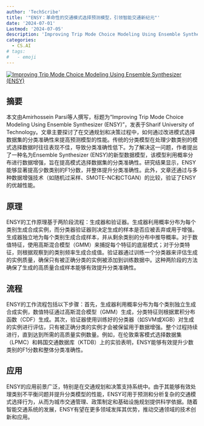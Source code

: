 ```yaml
---
author: 'TechScribe'
title: '"ENSY：革命性的交通模式选择预测模型，引领智能交通新纪元"'
date: '2024-07-01'
Lastmod: '2024-07-05'
description: 'Improving Trip Mode Choice Modeling Using Ensemble Synthesizer (ENSY)'
categories:
  - CS.AI
# tags:
#   - emoji
---
```


[![Improving Trip Mode Choice Modeling Using Ensemble Synthesizer (ENSY)](https://arxiv-research-1301205113.cos.ap-guangzhou.myqcloud.com/images/2407.01769v1.pdf_0.jpg)](https://arxiv.org/abs/2407.01769v1)

## 摘要

本文由Amirhossein Parsi等人撰写，标题为“Improving Trip Mode Choice Modeling Using Ensemble Synthesizer (ENSY)”，发表于Sharif University of Technology。文章主要探讨了在交通规划和决策过程中，如何通过改进模式选择数据集的分类准确性来提高预测模型的性能。传统的分类模型在处理少数类别的模式选择数据时往往表现不佳，导致分类准确性低下。为了解决这一问题，作者提出了一种名为Ensemble Synthesizer (ENSY)的新型数据模型，该模型利用概率分布进行数据增强，旨在提高模式选择数据集的分类准确性。研究结果显示，ENSY能够显著提高少数类别的F1分数，并整体提升分类准确性。此外，文章还通过与多种数据增强技术（如随机过采样、SMOTE-NC和CTGAN）的比较，验证了ENSY的优越性能。<!--more-->

## 原理

ENSY的工作原理基于两阶段流程：生成器和验证器。生成器利用概率分布为每个类别生成合成实例，而分类器验证器则决定生成的样本是否应被丢弃或用于增强。生成器独立地为每个类别生成合成样本，并从剩余类别的分布中推导概率。对于数值特征，使用高斯混合模型（GMM）来捕捉每个特征的底层模式；对于分类特征，则根据观察到的类别频率生成合成值。验证器通过训练一个分类器来评估生成的实例质量，确保只有被正确分类的实例被添加到训练数据中。这种两阶段的方法确保了生成的高质量合成样本能够有效提升分类准确性。

## 流程

ENSY的工作流程包括以下步骤：首先，生成器利用概率分布为每个类别独立生成合成实例，数值特征通过高斯混合模型（GMM）生成，分类特征则根据累积分布函数（CDF）生成。其次，验证器使用训练好的分类器（如SVM或XGB）对生成的实例进行评估，只有被正确分类的实例才会被保留用于数据增强。整个过程持续进行，直到达到所需的高质量实例数量。例如，在伦敦乘客模式选择数据集（LPMC）和韩国交通数据库（KTDB）上的实验表明，ENSY能够有效提升少数类别的F1分数和整体分类准确性。

## 应用

ENSY的应用前景广泛，特别是在交通规划和决策支持系统中。由于其能够有效处理类别不平衡问题并提升分类模型的性能，ENSY可用于预测和分析复杂的交通模式选择行为，从而为城市交通管理、政策制定和基础设施规划提供科学依据。随着智能交通系统的发展，ENSY有望在更多领域发挥其优势，推动交通领域的技术创新和应用。